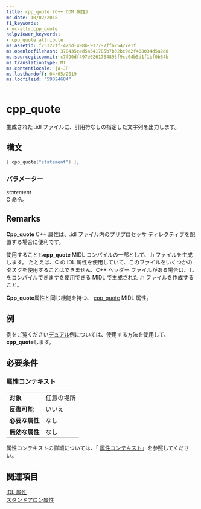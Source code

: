 ```yaml
---
title: cpp_quote (C++ COM 属性)
ms.date: 10/02/2018
f1_keywords:
- vc-attr.cpp_quote
helpviewer_keywords:
- cpp_quote attribute
ms.assetid: f75327ff-42bd-498b-9177-7ffa25427e1f
ms.openlocfilehash: 378435ced5a541785b7b32bc9d2f408034d5a2d8
ms.sourcegitcommit: c7f90df497e6261764893f9cc04b5d1f1bf0b64b
ms.translationtype: MT
ms.contentlocale: ja-JP
ms.lasthandoff: 04/05/2019
ms.locfileid: "59024684"
---
```

# <a name="cppquote"></a>cpp_quote

生成された .idl ファイルに、引用符なしの指定した文字列を出力します。

## <a name="syntax"></a>構文

```cpp
[ cpp_quote("statement") ];
```

### <a name="parameters"></a>パラメーター

*statement*<br/>
C 命令。

## <a name="remarks"></a>Remarks

**Cpp_quote** C++ 属性は、.idl ファイル内のプリプロセッサ ディレクティブを配置する場合に便利です。

使用することも**cpp_quote** MIDL コンパイルの一部として、.h ファイルを生成します。 たとえば、C の IDL 属性を使用していて、このファイルをいくつかのタスクを使用することはできません、C++ ヘッダー ファイルがある場合は、しをコンパイルできますを使用できる MIDL で生成された .h ファイルを作成すること。

**Cpp_quote**属性と同じ機能を持つ、 [cpp_quote](/windows/desktop/Midl/cpp-quote) MIDL 属性。

## <a name="example"></a>例

例をご覧ください[デュアル](dual.md)例については、使用する方法を使用して、 **cpp_quote**します。

## <a name="requirements"></a>必要条件

### <a name="attribute-context"></a>属性コンテキスト

|||
|-|-|
|**対象**|任意の場所|
|**反復可能**|いいえ|
|**必要な属性**|なし|
|**無効な属性**|なし|

属性コンテキストの詳細については、「 [属性コンテキスト](cpp-attributes-com-net.md#contexts)」を参照してください。

## <a name="see-also"></a>関連項目

[IDL 属性](idl-attributes.md)<br/>
[スタンドアロン属性](stand-alone-attributes.md)